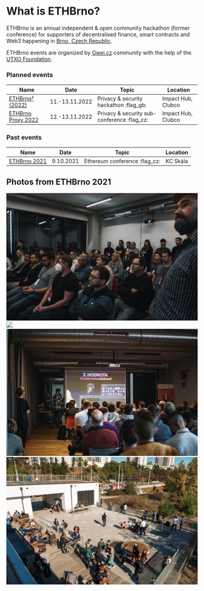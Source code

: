 # What is ETHBrno?

ETHBrno is an annual independent & open community hackathon (former conference) for supporters of decentralised finance, smart contracts and Web3 happening in [Brno, Czech Republic](why-brno.md).

ETHBrno events are organized by [Gwei.cz](https://gwei.cz) community with the help of the [UTXO Foundation](https://utxo.foundation).

### Planned events

| Name                                       | Date           | Topic                                        | Location           |
| ------------------------------------------ | -------------- | -------------------------------------------- | ------------------ |
| [ETHBrno² (2022)](events/2022/)            | 11.-13.11.2022 | Privacy & security hackathon :flag\_gb:      | Impact Hub, Clubco |
| [ETHBrno Proxy 2022](events/proxy-2022.md) | 12.-13.11.2022 | Privacy & security sub-conference :flag\_cz: | Impact Hub, Clubco |

### Past events

| Name                         | Date      | Topic                          | Location |
| ---------------------------- | --------- | ------------------------------ | -------- |
| [ETHBrno 2021](events/2021/) | 9.10.2021 | Ethereum conference :flag\_cz: | KC Skála |

## Photos from ETHBrno 2021

![](.gitbook/assets/ethbrno21-1.jpg) ![](<.gitbook/assets/DSC02139 (1).jpeg>) ![](.gitbook/assets/ethbrno21-3.jpg) ![](.gitbook/assets/ethbrno21-4.jpg)
